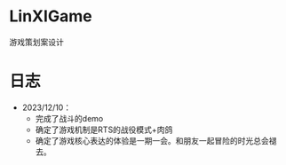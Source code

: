 # LinXIGame
游戏策划案设计





# 日志

- 2023/12/10：
  - 完成了战斗的demo
  - 确定了游戏机制是RTS的战役模式+肉鸽
  - 确定了游戏核心表达的体验是一期一会。和朋友一起冒险的时光总会褪去。
